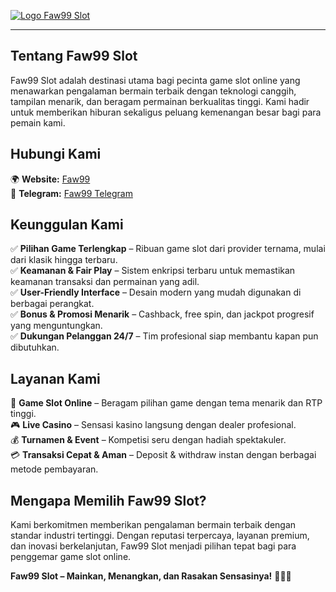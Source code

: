 [![Logo Faw99 Slot](https://i.gyazo.com/1544fd9fdf3f1aba76c43b2b3e054ef0.png)](https://nirmon.my.id/)

* * *

**Tentang Faw99 Slot**
----------------------

Faw99 Slot adalah destinasi utama bagi pecinta game slot online yang menawarkan pengalaman bermain terbaik dengan teknologi canggih, tampilan menarik, dan beragam permainan berkualitas tinggi. Kami hadir untuk memberikan hiburan sekaligus peluang kemenangan besar bagi para pemain kami.

**Hubungi Kami**
----------------

🌍 **Website:** [Faw99](https://nirmon.my.id/)    
📱 **Telegram:** [Faw99 Telegram](https://t.me/Faw99game/)

**Keunggulan Kami**
-------------------

✅ **Pilihan Game Terlengkap** – Ribuan game slot dari provider ternama, mulai dari klasik hingga terbaru.  
✅ **Keamanan & Fair Play** – Sistem enkripsi terbaru untuk memastikan keamanan transaksi dan permainan yang adil.  
✅ **User-Friendly Interface** – Desain modern yang mudah digunakan di berbagai perangkat.  
✅ **Bonus & Promosi Menarik** – Cashback, free spin, dan jackpot progresif yang menguntungkan.  
✅ **Dukungan Pelanggan 24/7** – Tim profesional siap membantu kapan pun dibutuhkan.

**Layanan Kami**
----------------

🎰 **Game Slot Online** – Beragam pilihan game dengan tema menarik dan RTP tinggi.  
🎮 **Live Casino** – Sensasi kasino langsung dengan dealer profesional.  
💰 **Turnamen & Event** – Kompetisi seru dengan hadiah spektakuler.  
💳 **Transaksi Cepat & Aman** – Deposit & withdraw instan dengan berbagai metode pembayaran.

**Mengapa Memilih Faw99 Slot?**
-------------------------------

Kami berkomitmen memberikan pengalaman bermain terbaik dengan standar industri tertinggi. Dengan reputasi terpercaya, layanan premium, dan inovasi berkelanjutan, Faw99 Slot menjadi pilihan tepat bagi para penggemar game slot online.

**Faw99 Slot – Mainkan, Menangkan, dan Rasakan Sensasinya!** 🚀🎰🔥
